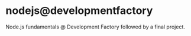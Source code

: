 # nodejs@developmentfactory
Node.js fundamentals @ Development Factory followed by a final project.
